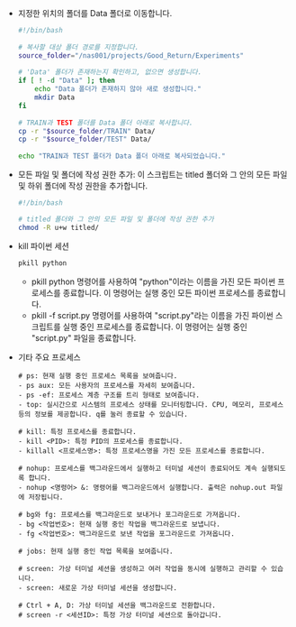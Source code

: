 - 지정한 위치의 폴더를 Data 폴더로 이동합니다.
  ```bash
  #!/bin/bash
   
  # 복사할 대상 폴더 경로를 지정합니다.
  source_folder="/nas001/projects/Good_Return/Experiments"
   
  # 'Data' 폴더가 존재하는지 확인하고, 없으면 생성합니다.
  if [ ! -d "Data" ]; then
      echo "Data 폴더가 존재하지 않아 새로 생성합니다."
      mkdir Data
  fi
   
  # TRAIN과 TEST 폴더를 Data 폴더 아래로 복사합니다.
  cp -r "$source_folder/TRAIN" Data/
  cp -r "$source_folder/TEST" Data/
   
  echo "TRAIN과 TEST 폴더가 Data 폴더 아래로 복사되었습니다."
  ```
- 모든 파일 및 폴더에 작성 권한 추가: 이 스크립트는 titled 폴더와 그 안의 모든 파일 및 하위 폴더에 작성 권한을 추가합니다.
  ```bash
  #!/bin/bash
  
  # titled 폴더와 그 안의 모든 파일 및 폴더에 작성 권한 추가
  chmod -R u+w titled/
  ```

- kill 파이썬 세션
  ```bash
  pkill python
  ```
  - pkill python 명령어를 사용하여 "python"이라는 이름을 가진 모든 파이썬 프로세스를 종료합니다. 이 명령어는 실행 중인 모든 파이썬 프로세스를 종료합니다.
  - pkill -f script.py 명령어를 사용하여 "script.py"라는 이름을 가진 파이썬 스크립트를 실행 중인 프로세스를 종료합니다. 이 명령어는 실행 중인 "script.py" 파일을 종료합니다.

- 기타 주요 프로세스
  ```
  # ps: 현재 실행 중인 프로세스 목록을 보여줍니다.
  - ps aux: 모든 사용자의 프로세스를 자세히 보여줍니다.
  - ps -ef: 프로세스 계층 구조를 트리 형태로 보여줍니다.
  - top: 실시간으로 시스템의 프로세스 상태를 모니터링합니다. CPU, 메모리, 프로세스 등의 정보를 제공합니다. q를 눌러 종료할 수 있습니다.

  # kill: 특정 프로세스를 종료합니다.
  - kill <PID>: 특정 PID의 프로세스를 종료합니다.
  - killall <프로세스명>: 특정 프로세스명을 가진 모든 프로세스를 종료합니다.

  # nohup: 프로세스를 백그라운드에서 실행하고 터미널 세션이 종료되어도 계속 실행되도록 합니다.
  - nohup <명령어> &: 명령어를 백그라운드에서 실행합니다. 출력은 nohup.out 파일에 저장됩니다.

  # bg와 fg: 프로세스를 백그라운드로 보내거나 포그라운드로 가져옵니다.
  - bg <작업번호>: 현재 실행 중인 작업을 백그라운드로 보냅니다.
  - fg <작업번호>: 백그라운드로 보낸 작업을 포그라운드로 가져옵니다.

  # jobs: 현재 실행 중인 작업 목록을 보여줍니다.

  # screen: 가상 터미널 세션을 생성하고 여러 작업을 동시에 실행하고 관리할 수 있습니다.
  - screen: 새로운 가상 터미널 세션을 생성합니다.

  # Ctrl + A, D: 가상 터미널 세션을 백그라운드로 전환합니다.
  # screen -r <세션ID>: 특정 가상 터미널 세션으로 돌아갑니다.
  ```

